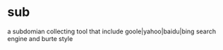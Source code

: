 # sub
a subdomian collecting tool that include goole|yahoo|baidu|bing search engine and burte style
